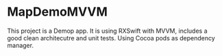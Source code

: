 # MapDemoMVVM
This project is a Demop app.
It is using RXSwift with MVVM, includes a good clean architecutre and unit tests.
Using Cocoa pods as dependency manager.
